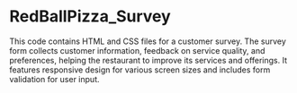 # RedBallPizza_Survey
This code contains HTML and CSS files for a customer survey. The survey form collects customer information, feedback on service quality, and preferences, helping the restaurant to improve its services and offerings. It features responsive design for various screen sizes and includes form validation for user input.
